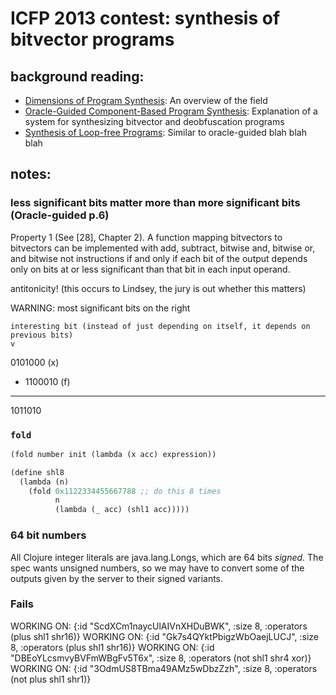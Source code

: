 # ICFP 2013 contest: synthesis of bitvector programs

## background reading:

- [Dimensions of Program Synthesis](http://www.cis.upenn.edu/~alur/CIS673/gulwani10.pdf): An overview of the field
- [Oracle-Guided Component-Based Program Synthesis](http://www.eecs.berkeley.edu/~sseshia/review/seshia-icse10.pdf): Explanation of a system for synthesizing bitvector and deobfuscation programs
- [Synthesis of Loop-free Programs](http://research.microsoft.com/en-us/um/people/sumitg/pubs/pldi11-loopfree-synthesis.pdf): Similar to oracle-guided blah blah blah

## notes:

### less significant bits matter more than more significant bits (Oracle-guided p.6)

Property 1 (See [28], Chapter 2). A function mapping bitvectors to
bitvectors can be implemented with add, subtract, bitwise and, bitwise
or, and bitwise not instructions if and only if each bit of the output
depends only on bits at or less significant than that bit in each
input operand.

antitonicity! (this occurs to Lindsey, the jury is out whether this matters)

WARNING: most significant bits on the right

    interesting bit (instead of just depending on itself, it depends on previous bits)
    v
  0101000 (x)
+ 1100010 (f)
---------
  1011010

### `fold`

```clj
(fold number init (lambda (x acc) expression))

(define shl8
  (lambda (n)
    (fold 0x1122334455667788 ;; do this 8 times
          n
          (lambda (_ acc) (shl1 acc)))))
```

### 64 bit numbers

All Clojure integer literals are java.lang.Longs, which are 64 bits _signed_. The spec wants unsigned numbers, so we may have to convert some of the outputs given by the server to their signed variants.

### Fails

WORKING ON: {:id "ScdXCm1naycUlAIVnXHDuBWK", :size 8, :operators (plus shl1 shr16)}
WORKING ON: {:id "Gk7s4QYktPbigzWbOaejLUCJ", :size 8, :operators (plus shl1 shr16)}
WORKING ON: {:id "DBEoYLcsmvyBVFmWBgFv5T6x", :size 8, :operators (not shl1 shr4 xor)}
WORKING ON: {:id "3OdmUS8TBma49AMz5wDbzZzh", :size 8, :operators (not plus shl1 shr1)}
